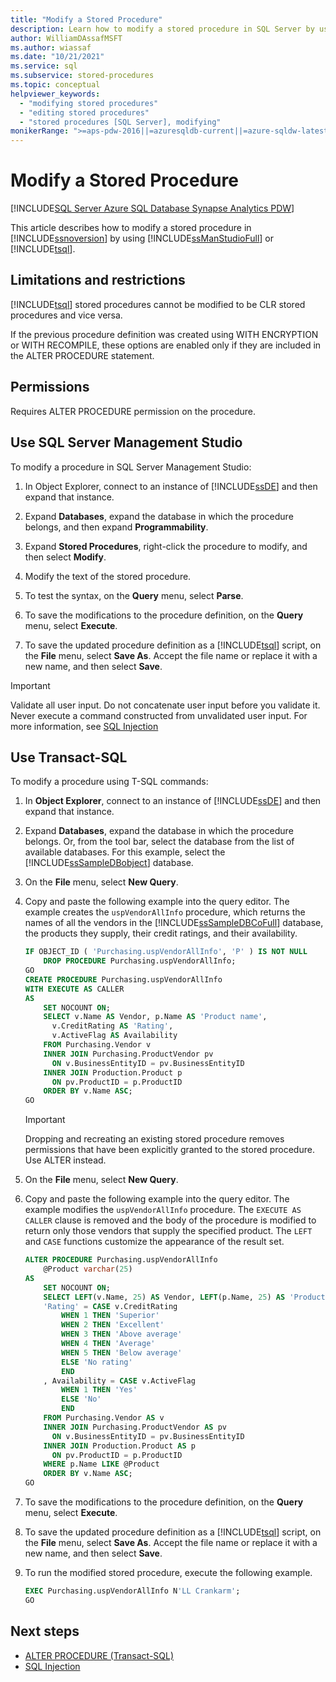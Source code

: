 ```yaml
---
title: "Modify a Stored Procedure"
description: Learn how to modify a stored procedure in SQL Server by using SQL Server Management Studio or Transact-SQL.
author: WilliamDAssafMSFT
ms.author: wiassaf
ms.date: "10/21/2021"
ms.service: sql
ms.subservice: stored-procedures
ms.topic: conceptual
helpviewer_keywords:
  - "modifying stored procedures"
  - "editing stored procedures"
  - "stored procedures [SQL Server], modifying"
monikerRange: ">=aps-pdw-2016||=azuresqldb-current||=azure-sqldw-latest||>=sql-server-2016||>=sql-server-linux-2017||=azuresqldb-mi-current"
---
```


# Modify a Stored Procedure
[!INCLUDE[SQL Server Azure SQL Database Synapse Analytics PDW](../../includes/applies-to-version/sql-asdb-asdbmi-asa-pdw.md)]

<a name="Top"></a> This article describes how to modify a stored procedure in [!INCLUDE[ssnoversion](../../includes/ssnoversion-md.md)] by using [!INCLUDE[ssManStudioFull](../../includes/ssmanstudiofull-md.md)] or [!INCLUDE[tsql](../../includes/tsql-md.md)]. 
  
##  <a name="Restrictions"></a> Limitations and restrictions  
 [!INCLUDE[tsql](../../includes/tsql-md.md)] stored procedures cannot be modified to be CLR stored procedures and vice versa.  
  
 If the previous procedure definition was created using WITH ENCRYPTION or WITH RECOMPILE, these options are enabled only if they are included in the ALTER PROCEDURE statement.  
  
## <a name="Security"></a><a name="Permissions"></a> Permissions  
 Requires ALTER PROCEDURE permission on the procedure.  
    
##  <a name="SSMSProcedure"></a> Use SQL Server Management Studio  
 
To modify a procedure in SQL Server Management Studio:
  
1.  In Object Explorer, connect to an instance of [!INCLUDE[ssDE](../../includes/ssde-md.md)] and then expand that instance.  
  
2.  Expand **Databases**, expand the database in which the procedure belongs, and then expand **Programmability**.  
  
3.  Expand **Stored Procedures**, right-click the procedure to modify, and then select **Modify**.  
  
4.  Modify the text of the stored procedure.  
  
5.  To test the syntax, on the **Query** menu, select **Parse**.  
  
6.  To save the modifications to the procedure definition, on the **Query** menu, select **Execute**.  
  
7.  To save the updated procedure definition as a [!INCLUDE[tsql](../../includes/tsql-md.md)] script, on the **File** menu, select **Save As**. Accept the file name or replace it with a new name, and then select **Save**.  

> [!IMPORTANT]  
>  Validate all user input. Do not concatenate user input before you validate it. Never execute a command constructed from unvalidated user input. For more information, see [SQL Injection](../security/sql-injection.md)
  
##  <a name="TsqlProcedure"></a> Use Transact-SQL  
 
 To modify a procedure using T-SQL commands:
  
1.  In **Object Explorer**, connect to an instance of [!INCLUDE[ssDE](../../includes/ssde-md.md)] and then expand that instance.  
  
2.  Expand **Databases**, expand the database in which the procedure belongs. Or, from the tool bar, select the database from the list of available databases. For this example, select the [!INCLUDE[ssSampleDBobject](../../includes/sssampledbobject-md.md)] database.  
  
3.  On the **File** menu, select **New Query**.  
  
4.  Copy and paste the following example into the query editor. The example creates the `uspVendorAllInfo` procedure, which returns the names of all the vendors in the [!INCLUDE[ssSampleDBCoFull](../../includes/sssampledbcofull-md.md)] database, the products they supply, their credit ratings, and their availability.  
  
    ```sql  
    IF OBJECT_ID ( 'Purchasing.uspVendorAllInfo', 'P' ) IS NOT NULL   
        DROP PROCEDURE Purchasing.uspVendorAllInfo;  
    GO  
    CREATE PROCEDURE Purchasing.uspVendorAllInfo  
    WITH EXECUTE AS CALLER  
    AS  
        SET NOCOUNT ON;  
        SELECT v.Name AS Vendor, p.Name AS 'Product name',   
          v.CreditRating AS 'Rating',   
          v.ActiveFlag AS Availability  
        FROM Purchasing.Vendor v   
        INNER JOIN Purchasing.ProductVendor pv  
          ON v.BusinessEntityID = pv.BusinessEntityID   
        INNER JOIN Production.Product p  
          ON pv.ProductID = p.ProductID   
        ORDER BY v.Name ASC;  
    GO   
    ```  

      > [!IMPORTANT]  
      >  Dropping and recreating an existing stored procedure removes permissions that have been explicitly granted to the stored procedure. Use ALTER instead.
      
5.  On the **File** menu, select **New Query**.  
  
6.  Copy and paste the following example into the query editor. The example modifies the `uspVendorAllInfo` procedure. The `EXECUTE AS CALLER` clause is removed and the body of the procedure is modified to return only those vendors that supply the specified product. The `LEFT` and `CASE` functions customize the appearance of the result set.  
  
    ```sql  
    ALTER PROCEDURE Purchasing.uspVendorAllInfo  
        @Product varchar(25)   
    AS  
        SET NOCOUNT ON;  
        SELECT LEFT(v.Name, 25) AS Vendor, LEFT(p.Name, 25) AS 'Product name',   
        'Rating' = CASE v.CreditRating   
            WHEN 1 THEN 'Superior'  
            WHEN 2 THEN 'Excellent'  
            WHEN 3 THEN 'Above average'  
            WHEN 4 THEN 'Average'  
            WHEN 5 THEN 'Below average'  
            ELSE 'No rating'  
            END  
        , Availability = CASE v.ActiveFlag  
            WHEN 1 THEN 'Yes'  
            ELSE 'No'  
            END  
        FROM Purchasing.Vendor AS v   
        INNER JOIN Purchasing.ProductVendor AS pv  
          ON v.BusinessEntityID = pv.BusinessEntityID   
        INNER JOIN Production.Product AS p   
          ON pv.ProductID = p.ProductID   
        WHERE p.Name LIKE @Product  
        ORDER BY v.Name ASC;  
    GO  
    ```  
  
7.  To save the modifications to the procedure definition, on the **Query** menu, select **Execute**.  
  
8.  To save the updated procedure definition as a [!INCLUDE[tsql](../../includes/tsql-md.md)] script, on the **File** menu, select **Save As**. Accept the file name or replace it with a new name, and then select **Save**.  
  
9. To run the modified stored procedure, execute the following example.  
  
    ```sql  
    EXEC Purchasing.uspVendorAllInfo N'LL Crankarm';  
    GO  
    ```  
  
## Next steps

 - [ALTER PROCEDURE &#40;Transact-SQL&#41;](../../t-sql/statements/alter-procedure-transact-sql.md)  
 - [SQL Injection](../security/sql-injection.md)
